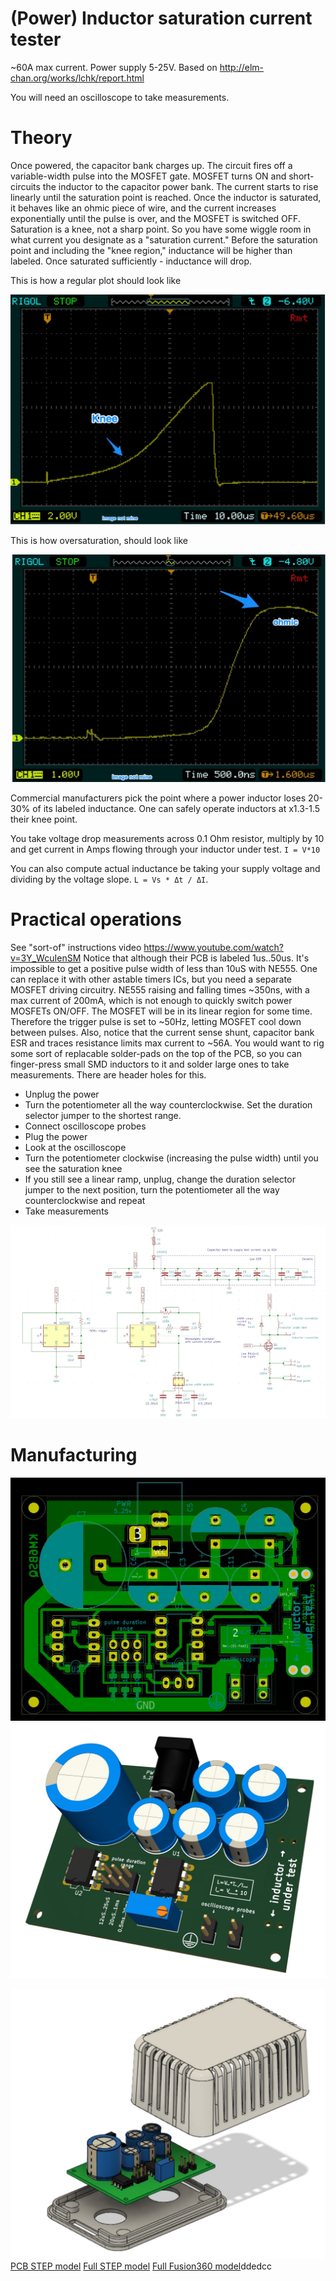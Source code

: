 # (Power) Inductor saturation current tester

~60A max current. Power supply 5-25V.
Based on http://elm-chan.org/works/lchk/report.html

You will need an oscilloscope to take measurements.


# Theory

Once powered, the capacitor bank charges up. The circuit fires off a variable-width pulse into the MOSFET gate. MOSFET turns ON and short-circuits the inductor to the capacitor power bank. The current starts to rise linearly until the saturation point is reached. Once the inductor is saturated, it behaves like an ohmic piece of wire, and the current increases exponentially until the pulse is over, and the MOSFET is switched OFF. Saturation is a knee, not a sharp point. So you have some wiggle room in what current you designate as a "saturation current." Before the saturation point and including the "knee region," inductance will be higher than labeled. Once saturated sufficiently - inductance will drop.

This is how a regular plot should look like

![Knee](knee.jpg)

This is how oversaturation, should look like

![Oversaturation](knee2.jpg)


Commercial manufacturers pick the point where a power inductor loses 20-30% of its labeled inductance. One can safely operate inductors at x1.3-1.5 their knee point.

You take voltage drop measurements across 0.1 Ohm resistor, multiply by 10 and get current in Amps flowing through your inductor under test. `I = V*10`

You can also compute actual inductance be taking your supply voltage and dividing by the voltage slope. 
`L = Vs * Δt / ΔI`. 

# Practical operations

See "sort-of" instructions video https://www.youtube.com/watch?v=3Y_WcuIenSM
Notice that although their PCB is labeled 1us..50us. It's impossible to get a positive pulse width of less than 10uS with NE555. One can replace it with other astable timers ICs, but you need a separate MOSFET driving circuitry. NE555 raising and falling times ~350ns, with a max current of 200mA, which is not enough to quickly switch power MOSFETs ON/OFF. The MOSFET will be in its linear region for some time. Therefore the trigger pulse is set to ~50Hz, letting MOSFET cool down between pulses. Also, notice that the current sense shunt, capacitor bank ESR and traces resistance limits max current to ~56A.
You would want to rig some sort of replacable solder-pads on the top of the PCB, so you can finger-press small SMD inductors to it and solder large ones to take measurements. There are header holes for this.


* Unplug the power
* Turn the potentiometer all the way counterclockwise. Set the duration selector jumper to the shortest range. 
* Connect oscilloscope probes
* Plug the power
* Look at the oscilloscope
* Turn the potentiometer clockwise (increasing the pulse width) until you see the saturation knee
* If you still see a linear ramp, unplug, change the duration selector jumper to the next position, turn the potentiometer all the way counterclockwise and repeat
* Take measurements

![Schematic](schematic.jpg)

# Manufacturing

![PCB](pcb.jpg)
![Top view](pcb3d.jpg)

![Enclosure](enclosure3d.jpg)
[PCB STEP model](main.step)
[Full STEP model](enclosure.step)
[Full Fusion360 model](enclosure.f3zki)ddedcc

